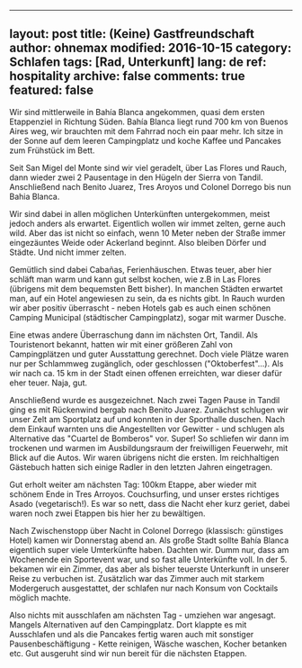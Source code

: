 
---
layout: post
title: (Keine) Gastfreundschaft
author: ohnemax
modified: 2016-10-15
category: Schlafen
tags: [Rad, Unterkunft]
lang: de
ref: hospitality
archive: false
comments: true
featured: false
---

Wir sind mittlerweile in Bahía Blanca angekommen, quasi dem ersten Etappenziel in Richtung Süden. Bahía Blanca liegt rund 700 km von Buenos Aires weg, wir brauchten mit dem Fahrrad noch ein paar mehr.
Ich sitze in der Sonne auf dem leeren Campingplatz und koche Kaffee und Pancakes zum Frühstück im Bett.

Seit San Migel del Monte sind wir viel geradelt, über Las Flores und Rauch, dann wieder zwei 2 Pausentage in den Hügeln der Sierra von Tandil. Anschließend nach Benito Juarez, Tres Aroyos und Colonel Dorrego bis nun Bahia Blanca.

Wir sind dabei in allen möglichen Unterkünften untergekommen, meist jedoch anders als erwartet. Eigentlich wollen wir immet zelten, gerne auch wild. Aber das ist nicht so einfach, wenn 10 Meter neben der Straße immer eingezäuntes Weide oder Ackerland beginnt. Also bleiben Dörfer und Städte. Und nicht immer zelten.

Gemütlich sind dabei Cabañas, Ferienhäuschen. Etwas teuer, aber hier schläft man warm und kann gut selbst kochen, wie z.B in Las Flores (übrigens mit dem bequemsten Bett bisher). In manchen Städten erwartet man, auf ein Hotel angewiesen zu sein, da es nichts gibt. In Rauch wurden wir aber positiv überrascht - neben Hotels gab es auch einen schönen Camping Municipal (städtischer Campingplatz), sogar mit warmer Dusche. 

Eine etwas andere Überraschung dann im nächsten Ort, Tandil. Als Touristenort bekannt, hatten wir mit einer größeren Zahl von Campingplätzen und guter Ausstattung gerechnet. Doch viele Plätze waren nur per Schlammweg zugänglich, oder geschlossen ("Oktoberfest"...). Als wir nach ca. 15 km in der Stadt einen offenen erreichten, war dieser dafür eher teuer. Naja, gut.

Anschließend wurde es ausgezeichnet. Nach zwei Tagen Pause in Tandil ging es mit Rückenwind bergab nach Benito Juarez. Zunächst schlugen wir unser Zelt am Sportplatz auf und konnten in der Sporthalle duschen. Nach dem Einkauf warnten uns die Angestellten vor Gewitter - und schlugen als Alternative das "Cuartel de Bomberos" vor. Super! So schliefen wir dann im trockenen und warmen im Ausbildungsraum der freiwilligen Feuerwehr, mit Blick auf die Autos. Wir waren übrigens nicht die ersten. Im reichhaltigen Gästebuch hatten sich einige Radler in den letzten Jahren eingetragen.

Gut erholt weiter am nächsten Tag: 100km Etappe, aber wieder mit schönem Ende in Tres Arroyos. Couchsurfing, und unser erstes richtiges Asado (vegetarisch!). Es war so nett, dass die Nacht eher kurz geriet, dabei waren noch zwei Etappen bis hier her zu bewältigen. 

Nach Zwischenstopp über Nacht in Colonel Dorrego (klassisch: günstiges Hotel) kamen wir Donnerstag abend an. Als große Stadt sollte Bahía Blanca eigentlich super viele Umterkünfte haben. Dachten wir. Dumm nur, dass am Wochenende ein Sportevent war, und so fast alle Unterkünfte voll. In der 5. bekamen wir ein Zimmer, das aber als bisher teuerste Unterkunft in unserer Reise zu verbuchen ist. Zusätzlich war das Zimmer auch mit starkem Modergeruch ausgestattet, der schlafen nur nach Konsum von Cocktails möglich machte.  

Also nichts mit ausschlafen am nächsten Tag - umziehen war angesagt. Mangels Alternativen auf den Campingplatz. Dort klappte es mit Ausschlafen und als die Pancakes fertig waren auch mit sonstiger Pausenbeschäftigung - Kette reinigen, Wäsche waschen, Kocher betanken etc. Gut ausgeruht sind wir nun bereit für die nächsten Etappen.